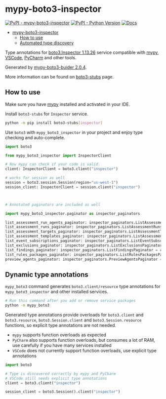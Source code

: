 # mypy-boto3-inspector

[![PyPI - mypy-boto3-inspector](https://img.shields.io/pypi/v/mypy-boto3-inspector.svg?color=blue)](https://pypi.org/project/mypy-boto3-inspector)
[![PyPI - Python Version](https://img.shields.io/pypi/pyversions/mypy-boto3-inspector.svg?color=blue)](https://pypi.org/project/mypy-boto3-inspector)
[![Docs](https://img.shields.io/readthedocs/mypy-boto3-builder.svg?color=blue)](https://mypy-boto3-builder.readthedocs.io/)

- [mypy-boto3-inspector](#mypy-boto3-inspector)
  - [How to use](#how-to-use)
  - [Automated type discovery](#automated-type-discovery)

Type annotations for
[boto3.Inspector 1.13.26](https://boto3.amazonaws.com/v1/documentation/api/1.13.26/reference/services/inspector.html#Inspector) service
compatible with [mypy](https://github.com/python/mypy), [VSCode](https://code.visualstudio.com/),
[PyCharm](https://www.jetbrains.com/pycharm/) and other tools.

Generated by [mypy-boto3-buider 2.0.4](https://github.com/vemel/mypy_boto3_builder).

More information can be found on [boto3-stubs](https://pypi.org/project/boto3-stubs/) page.

## How to use

Make sure you have [mypy](https://github.com/python/mypy) installed and activated in your IDE.

Install `boto3-stubs` for `Inspector` service.

```bash
python -m pip install boto3-stubs[inspector]
```

Use `boto3` with `mypy_boto3_inspector` in your project and enjoy type checking and auto-complete.

```python
import boto3

from mypy_boto3_inspector import InspectorClient

# Now mypy can check if your code is valid.
client: InspectorClient = boto3.client("inspector")

# works for session as well
session = boto3.session.Session(region="us-west-1")
session_client: InspectorClient = session.client("inspector")



# Annotated paginators are included as well

import mypy_boto3_inspector.paginator as inspector_paginators

list_assessment_run_agents_paginator: inspector_paginators.ListAssessmentRunAgentsPaginator = client.get_paginator("list_assessment_run_agents")
list_assessment_runs_paginator: inspector_paginators.ListAssessmentRunsPaginator = client.get_paginator("list_assessment_runs")
list_assessment_targets_paginator: inspector_paginators.ListAssessmentTargetsPaginator = client.get_paginator("list_assessment_targets")
list_assessment_templates_paginator: inspector_paginators.ListAssessmentTemplatesPaginator = client.get_paginator("list_assessment_templates")
list_event_subscriptions_paginator: inspector_paginators.ListEventSubscriptionsPaginator = client.get_paginator("list_event_subscriptions")
list_exclusions_paginator: inspector_paginators.ListExclusionsPaginator = client.get_paginator("list_exclusions")
list_findings_paginator: inspector_paginators.ListFindingsPaginator = client.get_paginator("list_findings")
list_rules_packages_paginator: inspector_paginators.ListRulesPackagesPaginator = client.get_paginator("list_rules_packages")
preview_agents_paginator: inspector_paginators.PreviewAgentsPaginator = client.get_paginator("preview_agents")
```

## Dynamic type annotations

`mypy_boto3` command generates `boto3.client/resource` type annotations for
`mypy_boto3_inspector` and other installed services.

```bash
# Run this command after you add or remove service packages
python -m mypy_boto3
```

Generated type annotations provide overloads for `boto3.client` and `boto3.resource`,
`boto3.Session.client` and `boto3.Session.resource` functions,
so explicit type annotations are not needed.

- `mypy` supports function overloads as expected
- `PyCharm` also supports function overloads, but consumes a lot of RAM, use carefully if you have many services installed
- `VSCode` does not currently support function overloads, use explicit type annotations

```python
import boto3

# Type is discovered correctly by mypy and PyCharm
# VSCode still needs explicit type annotations
client = boto3.client("inspector")

session_client = boto3.Session().client("inspector")
```